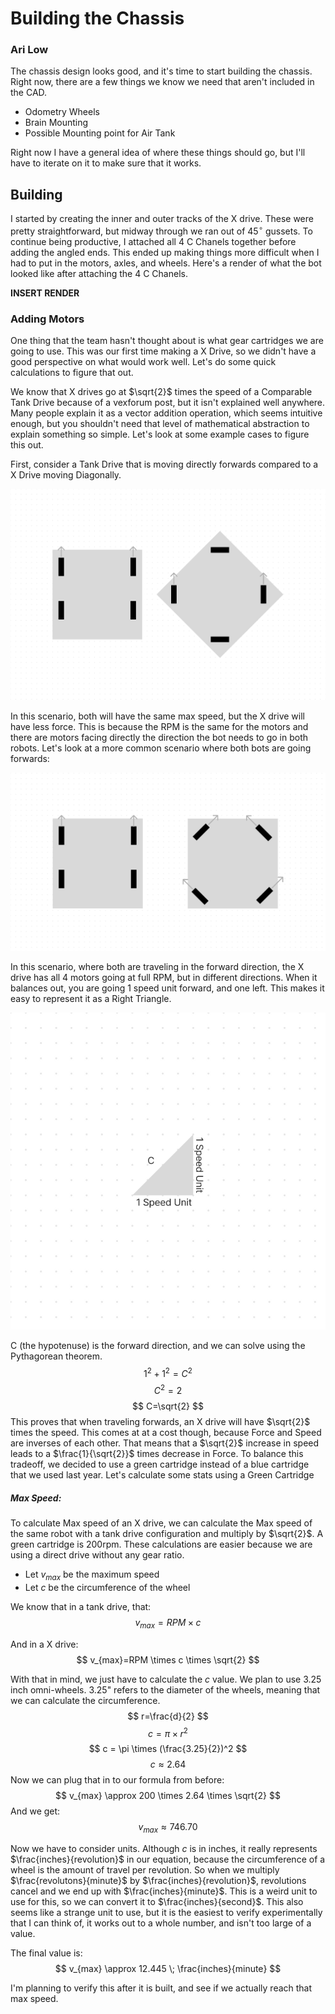 # Building the Chassis
### Ari Low

The chassis design looks good, and it's time to start building the chassis. Right now, there are a few things we know we need that aren't included in the CAD. 

- Odometry Wheels
- Brain Mounting
- Possible Mounting point for Air Tank

Right now I have a general idea of where these things should go, but I'll have to iterate on it to make sure that it works. 

## Building

I started by creating the inner and outer tracks of the X drive. These were pretty straightforward, but midway through we ran out of $45^\circ$ gussets. To continue being productive, I attached all 4 C Chanels together before adding the angled ends. This ended up making things more difficult when I had to put in the motors, axles, and wheels. Here's a render of what the bot looked like after attaching the 4 C Chanels. 

**INSERT RENDER**

### Adding Motors
One thing that the team hasn't thought about is what gear cartridges we are going to use. This was our first time making a X Drive, so we didn't have a good perspective on what would work well. Let's do some quick calculations to figure that out. 

We know that X drives go at $\sqrt{2}$ times the speed of a Comparable Tank Drive because of a vexforum post, but it isn't explained well anywhere. Many people explain it as a vector addition operation, which seems intuitive enough, but you shouldn't need that level of mathematical abstraction to explain something so simple. Let's look at some example cases to figure this out. 

First, consider a Tank Drive that is moving directly forwards compared to a X Drive moving Diagonally. 

![](images/XDriveExampleOne.jpeg)

In this scenario, both will have the same max speed, but the X drive will have less force. This is because the RPM is the same for the motors and there are motors facing directly the direction the bot needs to go in both robots. Let's look at a more common scenario where both bots are going forwards:

![](images/XDriveExampleTwo.jpeg)

In this scenario, where both are traveling in the forward direction, the X drive has all 4 motors going at full RPM, but in different directions. When it balances out, you are going 1 speed unit forward, and one left. This makes it easy to represent it as a Right Triangle. 

![](images/RightTriangle.jpeg)

C (the hypotenuse) is the forward direction, and we can solve using the Pythagorean theorem. 
$$
1^2 + 1^2 = C^2
$$
$$
C^2=2
$$
$$
C=\sqrt{2}
$$
This proves that when traveling forwards, an X drive will have $\sqrt{2}$ times the speed. This comes at at a cost though, because Force and Speed are inverses of each other. That means that a $\sqrt{2}$  increase in speed leads to a $\frac{1}{\sqrt{2}}$ times decrease in Force. To balance this tradeoff, we decided to use a green cartridge instead of a blue cartridge that we used last year. Let's calculate some stats using a Green Cartridge

##### Max Speed:
To calculate Max speed of an X drive, we can calculate the Max speed of the same robot with a tank drive configuration and multiply by $\sqrt{2}$. A green cartridge is 200rpm. These calculations are easier because we are using a direct drive without any gear ratio. 

- Let $v_{max}$ be the maximum speed
- Let $c$ be the circumference of the wheel

We know that in a tank drive, that:
$$v_{max} = RPM \times c$$

And in a X drive:
$$
v_{max}=RPM \times c \times \sqrt{2}
$$

With that in mind, we just have to calculate the $c$ value. We plan to use 3.25 inch omni-wheels. 3.25" refers to the diameter of the wheels, meaning that we can calculate the circumference. 
$$
r=\frac{d}{2}
$$
$$
c=\pi \times r^2
$$
$$
c = \pi \times (\frac{3.25}{2})^2
$$$$
c \approx 2.64
$$
Now we can plug that in to our formula from before:
$$
v_{max} \approx 200 \times 2.64 \times \sqrt{2}
$$
And we get:
$$
v_{max} \approx 746.70
$$

Now we have to consider units. Although $c$ is in inches, it really represents $\frac{inches}{revolution}$ in our equation, because the circumference of a wheel is the amount of travel per revolution. So when we multiply $\frac{revolutons}{minute}$ by $\frac{inches}{revolution}$, revolutions cancel and we end up with $\frac{inches}{minute}$. This is a weird unit to use for this, so we can convert it to $\frac{inches}{second}$. This also seems like a strange unit to use, but it is the easiest to verify experimentally that I can think of, it works out to a whole number, and isn't too large of a value. 

The final value is:
$$
v_{max} \approx 12.445 \; \frac{inches}{minute}
$$

I'm planning to verify this after it is built, and see if we actually reach that max speed. 
